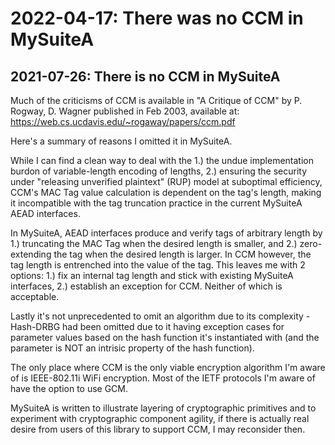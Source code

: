 2022-04-17: There was no CCM in MySuiteA
========================================

## 2021-07-26: There is no CCM in MySuiteA

Much of the criticisms of CCM is available in "A Critique of CCM" by
P. Rogway, D. Wagner published in Feb 2003, available at:
https://web.cs.ucdavis.edu/~rogaway/papers/ccm.pdf

Here's a summary of reasons I omitted it in MySuiteA.

While I can find a clean way to deal with the 1.) the undue implementation
burdon of variable-length encoding of lengths, 2.) ensuring the security
under "releasing unverified plaintext" (RUP) model at suboptimal efficiency,
CCM's MAC Tag value calculation is dependent on the tag's length, making
it incompatible with the tag truncation practice in the current MySuiteA
AEAD interfaces.

In MySuiteA, AEAD interfaces produce and verify tags of arbitrary length by
1.) truncating the MAC Tag when the desired length is smaller, and 2.) zero-
extending the tag when the desired length is larger. In CCM however, the
tag length is entrenched into the value of the tag. This leaves me with
2 options: 1.) fix an internal tag length and stick with existing MySuiteA
interfaces, 2.) establish an exception for CCM. Neither of which is acceptable.

Lastly it's not unprecedented to omit an algorithm due to its complexity -
Hash-DRBG had been omitted due to it having exception cases for
parameter values based on the hash function it's instantiated with
(and the parameter is NOT an intrisic property of the hash function).

The only place where CCM is the only viable encryption algorithm I'm aware of
is IEEE-802.11i WiFi encryption. Most of the IETF protocols I'm aware of have
the option to use GCM.

MySuiteA is written to illustrate layering of cryptographic primitives and to
experiment with cryptographic component agility, if there is actually real
desire from users of this library to support CCM, I may reconsider then.
